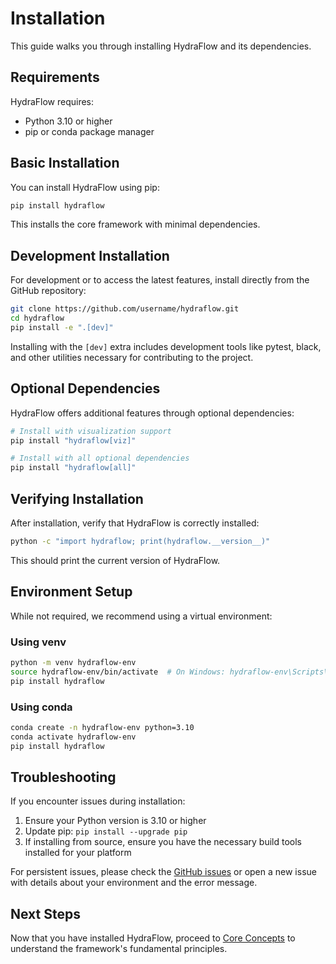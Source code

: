 # Installation

This guide walks you through installing HydraFlow and its dependencies.

## Requirements

HydraFlow requires:

- Python 3.10 or higher
- pip or conda package manager

## Basic Installation

You can install HydraFlow using pip:

```bash
pip install hydraflow
```

This installs the core framework with minimal dependencies.

## Development Installation

For development or to access the latest features, install directly from
the GitHub repository:

```bash
git clone https://github.com/username/hydraflow.git
cd hydraflow
pip install -e ".[dev]"
```

Installing with the `[dev]` extra includes development tools like pytest,
black, and other utilities necessary for contributing to the project.

## Optional Dependencies

HydraFlow offers additional features through optional dependencies:

```bash
# Install with visualization support
pip install "hydraflow[viz]"

# Install with all optional dependencies
pip install "hydraflow[all]"
```

## Verifying Installation

After installation, verify that HydraFlow is correctly installed:

```bash
python -c "import hydraflow; print(hydraflow.__version__)"
```

This should print the current version of HydraFlow.

## Environment Setup

While not required, we recommend using a virtual environment:

### Using venv

```bash
python -m venv hydraflow-env
source hydraflow-env/bin/activate  # On Windows: hydraflow-env\Scripts\activate
pip install hydraflow
```

### Using conda

```bash
conda create -n hydraflow-env python=3.10
conda activate hydraflow-env
pip install hydraflow
```

## Troubleshooting

If you encounter issues during installation:

1. Ensure your Python version is 3.10 or higher
2. Update pip: `pip install --upgrade pip`
3. If installing from source, ensure you have the necessary build tools
   installed for your platform

For persistent issues, please check the
[GitHub issues](https://github.com/username/hydraflow/issues) or open a
new issue with details about your environment and the error message.

## Next Steps

Now that you have installed HydraFlow, proceed to
[Core Concepts](concepts.md) to understand the framework's fundamental
principles.